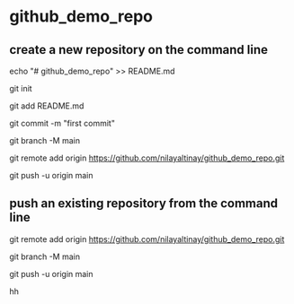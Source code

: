 # github_demo_repo

## create a new repository on the command line

echo "# github_demo_repo" >> README.md

git init

git add README.md

git commit -m "first commit"

git branch -M main

git remote add origin  https://github.com/nilayaltinay/github_demo_repo.git

git push -u origin main


## push an existing repository from the command line

git remote add origin https://github.com/nilayaltinay/github_demo_repo.git

git branch -M main

git push -u origin main


hh
